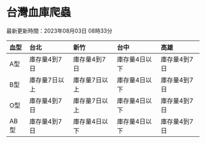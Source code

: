 # 台灣血庫爬蟲

最新更新時間：2023年08月03日 08時33分

| 血型   | 台北      | 新竹      | 台中      | 高雄      |
|:-----|:--------|:--------|:--------|:--------|
| A型   | 庫存量4到7日 | 庫存量4到7日 | 庫存量4日以下 | 庫存量4到7日 |
| B型   | 庫存量7日以上 | 庫存量7日以上 | 庫存量4日以下 | 庫存量4到7日 |
| O型   | 庫存量4到7日 | 庫存量7日以上 | 庫存量4日以下 | 庫存量4到7日 |
| AB型  | 庫存量4到7日 | 庫存量4日以下 | 庫存量4日以下 | 庫存量4到7日 |